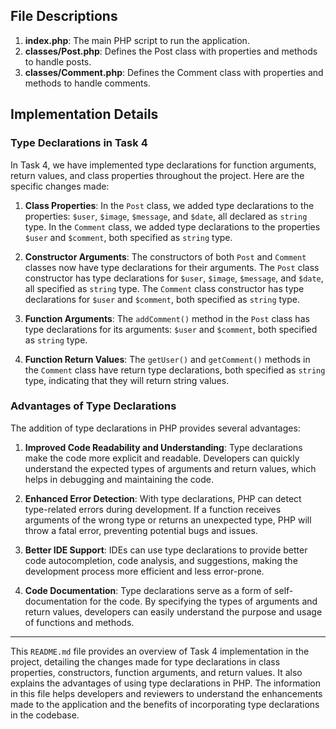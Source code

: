 
## File Descriptions

1. **index.php**: The main PHP script to run the application.
2. **classes/Post.php**: Defines the Post class with properties and methods to handle posts.
3. **classes/Comment.php**: Defines the Comment class with properties and methods to handle comments.

## Implementation Details

### Type Declarations in Task 4

In Task 4, we have implemented type declarations for function arguments, return values, and class properties throughout the project. Here are the specific changes made:

1. **Class Properties**:
   In the `Post` class, we added type declarations to the properties: `$user`, `$image`, `$message`, and `$date`, all declared as `string` type. In the `Comment` class, we added type declarations to the properties `$user` and `$comment`, both specified as `string` type.

2. **Constructor Arguments**:
   The constructors of both `Post` and `Comment` classes now have type declarations for their arguments. The `Post` class constructor has type declarations for `$user`, `$image`, `$message`, and `$date`, all specified as `string` type. The `Comment` class constructor has type declarations for `$user` and `$comment`, both specified as `string` type.

3. **Function Arguments**:
   The `addComment()` method in the `Post` class has type declarations for its arguments: `$user` and `$comment`, both specified as `string` type.

4. **Function Return Values**:
   The `getUser()` and `getComment()` methods in the `Comment` class have return type declarations, both specified as `string` type, indicating that they will return string values.

### Advantages of Type Declarations

The addition of type declarations in PHP provides several advantages:

1. **Improved Code Readability and Understanding**:
   Type declarations make the code more explicit and readable. Developers can quickly understand the expected types of arguments and return values, which helps in debugging and maintaining the code.

2. **Enhanced Error Detection**:
   With type declarations, PHP can detect type-related errors during development. If a function receives arguments of the wrong type or returns an unexpected type, PHP will throw a fatal error, preventing potential bugs and issues.

3. **Better IDE Support**:
   IDEs can use type declarations to provide better code autocompletion, code analysis, and suggestions, making the development process more efficient and less error-prone.

4. **Code Documentation**:
   Type declarations serve as a form of self-documentation for the code. By specifying the types of arguments and return values, developers can easily understand the purpose and usage of functions and methods.

---

This `README.md` file provides an overview of Task 4 implementation in the project, detailing the changes made for type declarations in class properties, constructors, function arguments, and return values. It also explains the advantages of using type declarations in PHP. The information in this file helps developers and reviewers to understand the enhancements made to the application and the benefits of incorporating type declarations in the codebase.
